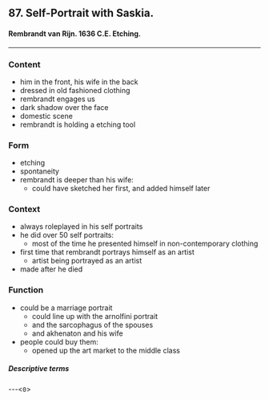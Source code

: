 <!-- order:4 -->
## 87. Self-Portrait with Saskia. 

#### Rembrandt van Rijn. 1636 C.E. Etching.

---

### Content
- him in the front, his wife in the back
- dressed in old fashioned clothing
- rembrandt engages us
- dark shadow over the face
- domestic scene
- rembrandt is holding a etching tool

### Form
- etching
- spontaneity
- rembrandt is deeper than his wife:
  - could have sketched her first, and added himself later

### Context
- always roleplayed in his self portraits
- he did over 50 self portraits:
  - most of the time he presented himself in non-contemporary clothing
- first time that rembrandt portrays himself as an artist
  - artist being portrayed as an artist
- made after he died

### Function
- could be a marriage portrait
  - could line up with the arnolfini portrait
  - and the sarcophagus of the spouses
  - and akhenaton and his wife
- people could buy them:
  - opened up the art market to the middle class

##### Descriptive terms

---<`0`>

